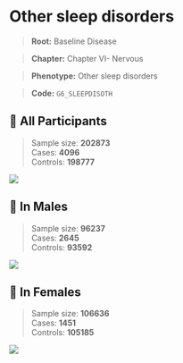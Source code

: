 # Other sleep disorders

> **Root:** Baseline Disease  

> **Chapter:** Chapter VI- Nervous  

> **Phenotype:** Other sleep disorders  

> **Code:** `G6_SLEEPDISOTH`

## 🧪 All Participants  
> Sample size: **202873**  
> Cases: **4096**  
> Controls: **198777**
<img src="/Disease/Figures/ALL/Incidence/G6_SLEEPDISOTH.png"/>
<CsvTable src="/Disease/Data/ALL/Incidence/COX_G6_SLEEPDISOTH.csv" label="🔍 View full results" />

## 👨 In Males  
> Sample size: **96237**  
> Cases: **2645**  
> Controls: **93592**
<img src="/Disease/Figures/Male/Incidence/G6_SLEEPDISOTH.png"/>
<CsvTable src="/Disease/Data/Male/Incidence/COX_G6_SLEEPDISOTH.csv" label="🔍 View full results" />

## 👩 In Females  
> Sample size: **106636**  
> Cases: **1451**  
> Controls: **105185**
<img src="/Disease/Figures/Female/Incidence/G6_SLEEPDISOTH.png"/>
<CsvTable src="/Disease/Data/Female/Incidence/COX_G6_SLEEPDISOTH.csv" label="🔍 View full results" />
